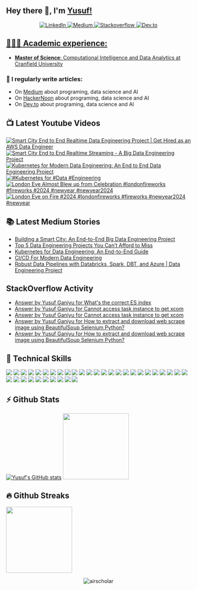 ## Hey there 👋, I'm [Yusuf!](https://github.com/airscholar/)

<center>
<a href="https://www.linkedin.com/in/yusuf-ganiyu-b90140107/?locale=en_US" target="_blank">
    <img src="https://img.shields.io/badge/linkedin-%230077B5.svg?&style=for-the-badge&logo=linkedin&logoColor=white&color=071A2C" alt="LinkedIn"/>
  </a>
 <a href="https://medium.com/@yusuf.ganiyu" target="_blank">
    <img src="https://img.shields.io/badge/medium-%2312100E.svg?&style=for-the-badge&logo=medium&logoColor=white&color=071A2C" alt="Medium"/>
  </a>
  <a href="https://stackoverflow.com/users/6070546/yusuf-ganiyu" target="_blank">
    <img src="https://img.shields.io/badge/stackoverflow-%2312100E.svg?&style=for-the-badge&logo=stackoverflow&logoColor=white&color=071A2C" alt="Stackoverflow"/>
  </a>
  <a href="https://dev.to/airscholar" target="_blank">
    <img src="https://img.shields.io/badge/dev.to-%2312100E.svg?&style=for-the-badge&logo=dev.to&logoColor=white&color=071A2C" alt="Dev.to"/>
</center>

## 👨🏻‍🎓 Academic experience:
  - **Master of Science**: Computational Intelligence and Data Analytics at [Cranfield University](https://www.cranfield.ac.uk/courses/taught/computational-intelligence-for-data-analytics)

### 📝 I regularly write articles:
  - On [Medium](https://medium.com/@yusuf.ganiyu) about programing, data science and AI
  - On [HackerNoon](https://hackernoon.com/u/airscholar) about programing, data science and AI
  - On [Dev.to](https://dev.to/airscholar) about programing, data science and AI

## 📺 Latest Youtube Videos
<!-- BEGIN YOUTUBE-CARDS -->
[![Smart City End to End Realtime Data Engineering Project | Get Hired as an AWS Data Engineer](https://ytcards.demolab.com/?id=Vv_fvwF41_0&title=Smart+City+End+to+End+Realtime+Data+Engineering+Project+%7C+Get+Hired+as+an+AWS+Data+Engineer&lang=en&timestamp=1708277132&background_color=%230d1117&title_color=%23ffffff&stats_color=%23dedede&max_title_lines=1&width=250&border_radius=5 "Smart City End to End Realtime Data Engineering Project | Get Hired as an AWS Data Engineer")](https://www.youtube.com/watch?v=Vv_fvwF41_0)
[![Smart City End to End Realtime Streaming - A Big Data Engineering Project](https://ytcards.demolab.com/?id=5wUy1Hp33dw&title=Smart+City+End+to+End+Realtime+Streaming+-+A+Big+Data+Engineering+Project&lang=en&timestamp=1708207851&background_color=%230d1117&title_color=%23ffffff&stats_color=%23dedede&max_title_lines=1&width=250&border_radius=5 "Smart City End to End Realtime Streaming - A Big Data Engineering Project")](https://www.youtube.com/watch?v=5wUy1Hp33dw)
[![Kubernetes for Modern Data Engineering: An End to End Data Engineering Project](https://ytcards.demolab.com/?id=ISftrpAImHA&title=Kubernetes+for+Modern+Data+Engineering%3A+An+End+to+End+Data+Engineering+Project&lang=en&timestamp=1706257992&background_color=%230d1117&title_color=%23ffffff&stats_color=%23dedede&max_title_lines=1&width=250&border_radius=5 "Kubernetes for Modern Data Engineering: An End to End Data Engineering Project")](https://www.youtube.com/watch?v=ISftrpAImHA)
[![#Kubernetes for #Data #Engineering](https://ytcards.demolab.com/?id=Ww0A0KaNBrk&title=%23Kubernetes+for+%23Data+%23Engineering&lang=en&timestamp=1706097826&background_color=%230d1117&title_color=%23ffffff&stats_color=%23dedede&max_title_lines=1&width=250&border_radius=5 "#Kubernetes for #Data #Engineering")](https://www.youtube.com/watch?v=Ww0A0KaNBrk)
[![London Eye Almost Blew up from Celebration #londonfireworks #fireworks #2024 #newyear #newyear2024](https://ytcards.demolab.com/?id=aJY48ibJzkE&title=London+Eye+Almost+Blew+up+from+Celebration+%23londonfireworks+%23fireworks+%232024+%23newyear+%23newyear2024&lang=en&timestamp=1704072698&background_color=%230d1117&title_color=%23ffffff&stats_color=%23dedede&max_title_lines=1&width=250&border_radius=5 "London Eye Almost Blew up from Celebration #londonfireworks #fireworks #2024 #newyear #newyear2024")](https://www.youtube.com/watch?v=aJY48ibJzkE)
[![London Eye on Fire #2024 #londonfireworks #fireworks #newyear2024 #newyear](https://ytcards.demolab.com/?id=8JS17s2s1Ec&title=London+Eye+on+Fire+%232024+%23londonfireworks+%23fireworks+%23newyear2024+%23newyear&lang=en&timestamp=1704069957&background_color=%230d1117&title_color=%23ffffff&stats_color=%23dedede&max_title_lines=1&width=250&border_radius=5 "London Eye on Fire #2024 #londonfireworks #fireworks #newyear2024 #newyear")](https://www.youtube.com/watch?v=8JS17s2s1Ec)
<!-- END YOUTUBE-CARDS -->

## 📚 Latest Medium Stories
<!-- MEDIUM-STORY-LIST:START -->
- [Building a Smart City: An End-to-End Big Data Engineering Project](https://blog.stackademic.com/building-a-smart-city-an-end-to-end-big-data-engineering-project-7a3d9a6ab104?source=rss-e88756b73479------2)
- [Top 5 Data Engineering Projects You Can’t Afford to Miss](https://blog.stackademic.com/top-5-data-engineering-projects-you-cant-afford-to-miss-8764a6de6e99?source=rss-e88756b73479------2)
- [Kubernetes for Data Engineering: An End-to-End Guide](https://blog.stackademic.com/kubernetes-for-data-engineering-an-end-to-end-guide-26c741a8c013?source=rss-e88756b73479------2)
- [CI/CD For Modern Data Engineering](https://blog.stackademic.com/ci-cd-for-modern-data-engineering-b64d9e76393a?source=rss-e88756b73479------2)
- [Robust Data Pipelines with Databricks, Spark, DBT, and Azure | Data Engineering Project](https://blog.stackademic.com/robust-data-pipelines-with-databricks-spark-dbt-and-azure-data-engineering-project-e5780fbc07a6?source=rss-e88756b73479------2)
<!-- MEDIUM-STORY-LIST:END -->

## StackOverflow Activity
<!-- STACKOVERFLOW:START -->
- [Answer by Yusuf Ganiyu for What&#39;s the correct ES index](https://stackoverflow.com/questions/77381493/whats-the-correct-es-index/77382484#77382484)
- [Answer by Yusuf Ganiyu for Cannot access task instance to get xcom](https://stackoverflow.com/questions/77302772/cannot-access-task-instance-to-get-xcom/77307266#77307266)
- [Answer by Yusuf Ganiyu for Cannot access task instance to get xcom](https://stackoverflow.com/questions/77302772/cannot-access-task-instance-to-get-xcom/77303461#77303461)
- [Answer by Yusuf Ganiyu for How to extract and download web scrape image using BeautifulSoup Selenium Python?](https://stackoverflow.com/questions/77297420/how-to-extract-and-download-web-scrape-image-using-beautifulsoup-selenium-python/77297483#77297483)
- [Answer by Yusuf Ganiyu for How to extract and download web scrape image using BeautifulSoup Selenium Python?](https://stackoverflow.com/questions/77297420/how-to-extract-and-download-web-scrape-image-using-beautifulsoup-selenium-python/77297430#77297430)
<!-- STACKOVERFLOW:END -->

## 💼 Technical Skills

![](https://img.shields.io/badge/Python-3776AB?style=flat&logo=python&logoColor=white)
![](https://img.shields.io/badge/PostgreSQL-336791?style=flat&logo=postgresql&logoColor=white)
![](https://img.shields.io/badge/MySQL-4479A1?style=flat&logo=mysql&logoColor=white)
![](https://img.shields.io/badge/Kafka-231F20?style=flat&logo=apache-kafka&logoColor=white)
![](https://img.shields.io/badge/MongoDB-47A248?style=flat&logo=mongodb&logoColor=white)
![](https://img.shields.io/badge/Cassandra-1287B1?style=flat&logo=apache-cassandra&logoColor=white)
![](https://img.shields.io/badge/AWS-232F3E?style=flat&logo=amazon-aws&logoColor=white)
![](https://img.shields.io/badge/Google_Cloud-4285F4?style=flat&logo=google-cloud&logoColor=white)
![](https://img.shields.io/badge/Docker-2496ED?style=flat&logo=docker&logoColor=white)
![](https://img.shields.io/badge/Git-F05032?style=flat&logo=git&logoColor=white)
![](https://img.shields.io/badge/dbt-FF6F61?style=flat&logo=dbt&logoColor=white)
![](https://img.shields.io/badge/Spark-E25A1C?style=flat&logo=apache-spark&logoColor=white)
![](https://img.shields.io/badge/Databricks-FF3621?style=flat&logo=databricks&logoColor=white)
![](https://img.shields.io/badge/Snowflake-29B5E8?style=flat&logo=snowflake&logoColor=white)
![](https://img.shields.io/badge/JavaScript-F7DF1E?style=flat&logo=javascript&logoColor=black)
![](https://img.shields.io/badge/FastAPI-009688?style=flat&logo=fastapi&logoColor=white)
![](https://img.shields.io/badge/GraphQL-E434AA?style=flat&logo=graphql&logoColor=white)
![](https://img.shields.io/badge/Node.js-339933?style=flat&logo=node.js&logoColor=white)
![](https://img.shields.io/badge/Terraform-7B42BC?style=flat&logo=terraform&logoColor=white)
![](https://img.shields.io/badge/Ansible-EE0000?style=flat&logo=ansible&logoColor=white)
![](https://img.shields.io/badge/NiFi-017081?style=flat&logo=apache-nifi&logoColor=white)
![](https://img.shields.io/badge/Hadoop-DAA520?style=flat&logo=hadoop&logoColor=white)
![](https://img.shields.io/badge/Grafana-F46800?style=flat&logo=grafana&logoColor=white)
![](https://img.shields.io/badge/Prometheus-E6522C?style=flat&logo=prometheus&logoColor=white)
![](https://img.shields.io/badge/Elasticsearch-005571?style=flat&logo=elasticsearch&logoColor=white)
![](https://img.shields.io/badge/Logstash-005571?style=flat&logo=logstash&logoColor=white)
![](https://img.shields.io/badge/Kibana-005571?style=flat&logo=kibana&logoColor=white)
![](https://img.shields.io/badge/Machine_Learning-FF6F61?style=flat&logoColor=white)
![](https://img.shields.io/badge/SQL_Server-CC2927?style=flat&logo=microsoft-sql-server&logoColor=white)
![](https://img.shields.io/badge/Oracle_DB-F80000?style=flat&logo=oracle&logoColor=white)
![](https://img.shields.io/badge/Airflow-017CEE?style=flat&logo=apache-airflow&logoColor=white)
![](https://img.shields.io/badge/Kubernetes-326CE5?style=flat&logo=kubernetes&logoColor=white)
![](https://img.shields.io/badge/Power_BI-F2C811?style=flat&logo=microsoft-power-bi&logoColor=white)
![](https://img.shields.io/badge/Tableau-E97627?style=flat&logo=tableau&logoColor=white)
![](https://img.shields.io/badge/Looker-000000?style=flat&logo=looker&logoColor=white)
## ⚡ Github Stats
[![Yusuf's GitHub stats](https://github-readme-stats.vercel.app/api?username=airscholar)](https://github.com/airscholar/github-readme-stats)
<img height="180em" src="https://github-readme-stats.vercel.app/api/top-langs/?username=airscholar&show_icons=true&hide_border=true&layout=compact&hide_progress=true&langs_count=10"/>

## 🔥 Github Streaks</b></summary>
<img height="180em" src="https://github-readme-streak-stats.herokuapp.com/?user=airscholar&hide_border=true" />

<p align="center"><img src="https://komarev.com/ghpvc/?username=airscholar&label=Profile%20views&color=0e75b6&style=flat" alt="airscholar" /></p>
